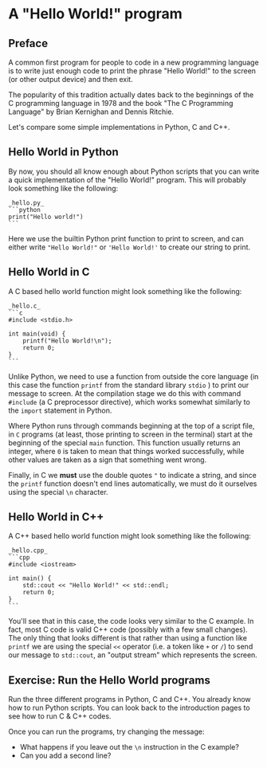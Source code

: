 # A "Hello World!" program

## Preface

A common first program for people to code in a new programming language is to write just enough code to print the phrase "Hello World!" to the screen (or other output device) and then exit.

The popularity of this tradition actually dates back to the beginnings of the C programming language in 1978 and the book "The C Programming Language" by Brian Kernighan and Dennis Ritchie.

Let's compare some simple implementations in Python, C and C++.

## Hello World in Python

By now, you should all know enough about Python scripts that you can write a quick implementation of the "Hello World!" program. This will probably look something like the following:

    _hello.py_
    ```python
    print("Hello world!")
    ```
Here we use the builtin Python print function to print to screen, and can either write `"Hello World!"` or `'Hello World!'` to create our string to print.     

## Hello World in C

A C based hello world function might look something like the following:

    _hello.c_
    ```c
    #include <stdio.h>

    int main(void) {
        printf("Hello World!\n");
        return 0;
    }
    ```

Unlike Python, we need to use a function from outside the core language (in this case the function `printf` from the standard library `stdio` ) to print our message to screen. At the compilation stage we do this with command `#include` (a C preprocessor directive), which works somewhat similarly to the `import` statement in Python.

Where Python runs through commands beginning at the top of a script file, in `C` programs (at least, those printing to screen in the terminal) start at the beginning of the special `main` function. This function usually returns an integer, where `0` is taken to mean that things worked successfully, while other values are taken as a sign that something went wrong. 

Finally, in C we **must** use the double quotes `"` to indicate a string, and since the `printf` function doesn't end lines automatically, we must do it ourselves using the special `\n` character.

## Hello World in C++

A C++ based hello world function might look something like the following:

    _hello.cpp_
    ```cpp
    #include <iostream>

    int main() {
        std::cout << "Hello World!" << std::endl;
        return 0;
    }
    ```

You'll see that in this case, the code looks very similar to the C example. In fact, most C code is valid C++ code (possibly with a few small changes). The only thing that looks different is that rather than using a function like `printf` we are using the special `<<` operator (i.e. a token like `+` or `/`) to send our message to `std::cout`, an "output stream" which represents the screen.

## Exercise: Run the Hello World programs

Run the three different programs in Python, C and C++. You already know how to run Python scripts. You can look back to the introduction pages to see how to run C & C++ codes.

Once you can run the programs, try changing the message:
- What happens if you leave out the `\n` instruction in the C example?
- Can you add a second line?


